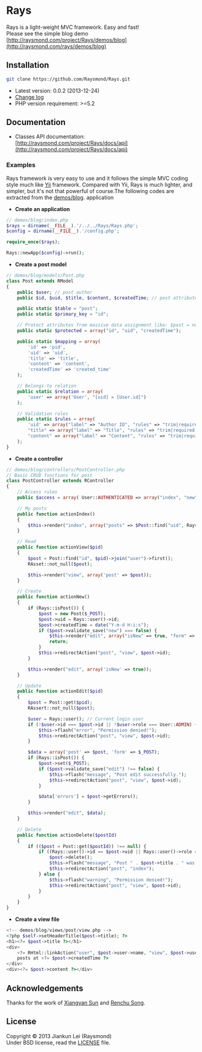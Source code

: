 # Rays
Rays is a light-weight MVC framework. Easy and fast! <br/>
Please see the simple blog demo [http://raysmond.com/project/Rays/demos/blog](http://raysmond.com/rays/demos/blog)

## Installation
```bash
git clone https://github.com/Raysmond/Rays.git
```
* Latest version: 0.0.2 (2013-12-24)
* [Change log](https://github.com/Raysmond/Rays/blob/master/CHANGELOG.md)
* PHP version requirement: >=5.2

## Documentation
* Classes API documentation: [http://raysmond.com/project/Rays/docs/api](http://raysmond.com/project/Rays/docs/api)

### Examples
Rays framework is very easy to use and it follows the simple MVC coding style much like [Yii](http://www.yiiframework.com/) framework. Compared with Yii, Rays is much lighter, and simpler, but it's not that powerful of course.The following codes are extracted from the [demos/blog](https://github.com/Raysmond/Rays/tree/master/demos/blog). application


* **Create an application**

```php
// demos/blog/index.php
$rays = dirname(__FILE__).'/../../Rays/Rays.php';
$config = dirname(__FILE__).'/config.php';

require_once($rays);

Rays::newApp($config)->run();
```
* **Create a post model**

```php
// demos/blog/models/Post.php
class Post extends RModel
{
    public $user; // post author
    public $id, $uid, $title, $content, $createdTime; // post attributes

    public static $table = "post";     
    public static $primary_key = "id"; 

    // Protect attributes from massive data assignment like: $post = new Post($_POST)
    public static $protected = array("id", "uid", "createdTime");

    public static $mapping = array(
        'id' => 'pid',
        'uid' => 'uid',
        'title' => 'title',
        'content' => 'content',
        'createdTime' => 'created_time'
    );

    // Belongs-to relation
    public static $relation = array(
        'user' => array('User', "[uid] = [User.id]")
    );

    // Validation rules
    public static $rules = array(
        'uid' => array("label" => "Author ID", "rules" => "trim|required|number"),
        "title" => array("label" => "Title", "rules" => "trim|required|min_length[5]|max_length[255]"),
        "content" => array("label" => "Content", "rules" => "trim|required|max_length[65535]")
    );
}
```
* **Create a controller**

```php
// demos/blog/controllers/PostController.php
// Basic CRUD functions for post
class PostController extends RController
{
    // Access rules
    public $access = array( User::AUTHENTICATED => array("index", "new", "edit", "delete") );

    // My posts
    public function actionIndex()
    {
        $this->render("index", array("posts" => $Post::find("uid", Rays::user()->id)->order_desc("id")->all()));
    }

    // Read
    public function actionView($pid)
    {
        $post = Post::find("id", $pid)->join("user")->first();
        RAsset::not_null($post);

        $this->render("view", array('post' => $post));
    }

    // Create
    public function actionNew()
    {
        if (Rays::isPost()) {
            $post = new Post($_POST);
            $post->uid = Rays::user()->id;
            $post->createdTime = date("Y-m-d H:i:s");
            if ($post->validate_save("new") === false) {
                $this->render("edit", array("isNew" => true, "form" => $_POST, "errors" => $post->getErrors()));
                return;
            }
            $this->redirectAction("post", "view", $post->id);
        }

        $this->render("edit", array('isNew' => true));
    }

    // Update
    public function actionEdit($pid)
    {
        $post = Post::get($pid);
        RAssert::not_null($post);

        $user = Rays::user(); // Current login user
        if (!$user->id === $post->id || !$user->role === User::ADMIN) {
            $this->flash("error", "Permission denied!");
            $this->redirectAction("post", "view", $post->id);
        }

        $data = array('post' => $post, 'form' => $_POST);
        if (Rays::isPost()) {
            $post->set($_POST);
            if ($post->validate_save("edit") !== false) {
                $this->flash("message", "Post edit successfully.");
                $this->redirectAction("post", "view", $post->id);
            }

            $data['errors'] = $post->getErrors();
        }

        $this->render("edit", $data);
    }

    // Delete
    public function actionDelete($postId)
    {
        if (($post = Post::get($postId)) !== null) {
            if ((Rays::user()->id == $post->uid || Rays::user()->role === User::ADMIN)) {
                $post->delete();
                $this->flash("message", "Post " . $post->title . " was deleted successfully!");
                $this->redirectAction("post", "index");
            } else {
                $this->flash("warning", "Permission denied!");
                $this->redirectAction("post", "view", $post->id);
            }
        }
    }
} 
```

* **Create a view file**

```php
<!-- demos/blog/views/post/view.php -->
<?php $self->setHeaderTitle($post->title); ?>
<h1><?= $post->title ?></h1>
<div>
    <?= RHtml::linkAction("user", $post->user->name, "view", $post->user->id) ?>
    posts at <?= $post->createdTime ?>
</div>
<div><?= $post->content ?></div>
```
## Acknowledgements
Thanks for the work of [Xiangyan Sun](https://github.com/wishstudio) and [Renchu Song](https://github.com/RenchuSong).

## License
Copyright © 2013 Jiankun Lei (Raysmond) <br/>
Under BSD license, read the [LICENSE](https://github.com/Raysmond/Rays/blob/master/LICENSE) file.
